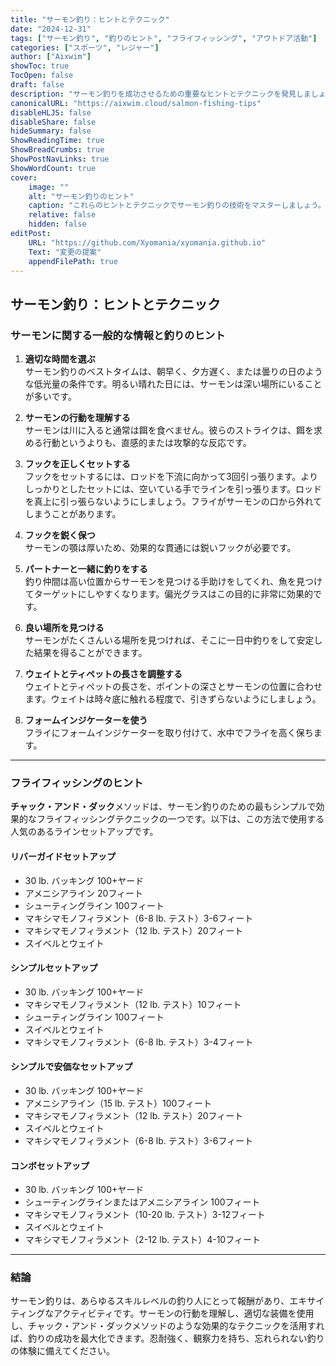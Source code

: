 ```yaml
---
title: "サーモン釣り：ヒントとテクニック"
date: "2024-12-31"
tags: ["サーモン釣り", "釣りのヒント", "フライフィッシング", "アウトドア活動"]
categories: ["スポーツ", "レジャー"]
author: ["Aixwim"]
showToc: true
TocOpen: false
draft: false
description: "サーモン釣りを成功させるための重要なヒントとテクニックを発見しましょう。一般的なアドバイスやフライフィッシングのセットアップも紹介します。"
canonicalURL: "https://aixwim.cloud/salmon-fishing-tips"
disableHLJS: false
disableShare: false
hideSummary: false
ShowReadingTime: true
ShowBreadCrumbs: true
ShowPostNavLinks: true
ShowWordCount: true
cover:
    image: ""
    alt: "サーモン釣りのヒント"
    caption: "これらのヒントとテクニックでサーモン釣りの技術をマスターしましょう。"
    relative: false
    hidden: false
editPost:
    URL: "https://github.com/Xyomania/xyomania.github.io"
    Text: "変更の提案"
    appendFilePath: true
---
```


## サーモン釣り：ヒントとテクニック

### **サーモンに関する一般的な情報と釣りのヒント**

1. **適切な時間を選ぶ**  
   サーモン釣りのベストタイムは、朝早く、夕方遅く、または曇りの日のような低光量の条件です。明るい晴れた日には、サーモンは深い場所にいることが多いです。

2. **サーモンの行動を理解する**  
   サーモンは川に入ると通常は餌を食べません。彼らのストライクは、餌を求める行動というよりも、直感的または攻撃的な反応です。

3. **フックを正しくセットする**  
   フックをセットするには、ロッドを下流に向かって3回引っ張ります。よりしっかりとしたセットには、空いている手でラインを引っ張ります。ロッドを真上に引っ張らないようにしましょう。フライがサーモンの口から外れてしまうことがあります。

4. **フックを鋭く保つ**  
   サーモンの顎は厚いため、効果的な貫通には鋭いフックが必要です。

5. **パートナーと一緒に釣りをする**  
   釣り仲間は高い位置からサーモンを見つける手助けをしてくれ、魚を見つけてターゲットにしやすくなります。偏光グラスはこの目的に非常に効果的です。

6. **良い場所を見つける**  
   サーモンがたくさんいる場所を見つければ、そこに一日中釣りをして安定した結果を得ることができます。

7. **ウェイトとティペットの長さを調整する**  
   ウェイトとティペットの長さを、ポイントの深さとサーモンの位置に合わせます。ウェイトは時々底に触れる程度で、引きずらないようにしましょう。

8. **フォームインジケーターを使う**  
   フライにフォームインジケーターを取り付けて、水中でフライを高く保ちます。

---

### **フライフィッシングのヒント**

**チャック・アンド・ダック**メソッドは、サーモン釣りのための最もシンプルで効果的なフライフィッシングテクニックの一つです。以下は、この方法で使用する人気のあるラインセットアップです。

#### **リバーガイドセットアップ**
- 30 lb. バッキング 100+ヤード  
- アメニシアライン 20フィート  
- シューティングライン 100フィート  
- マキシマモノフィラメント（6-8 lb. テスト）3-6フィート  
- マキシマモノフィラメント（12 lb. テスト）20フィート  
- スイベルとウェイト  

#### **シンプルセットアップ**
- 30 lb. バッキング 100+ヤード  
- マキシマモノフィラメント（12 lb. テスト）10フィート  
- シューティングライン 100フィート  
- スイベルとウェイト  
- マキシマモノフィラメント（6-8 lb. テスト）3-4フィート  

#### **シンプルで安価なセットアップ**
- 30 lb. バッキング 100+ヤード  
- アメニシアライン（15 lb. テスト）100フィート  
- マキシマモノフィラメント（12 lb. テスト）20フィート  
- スイベルとウェイト  
- マキシマモノフィラメント（6-8 lb. テスト）3-6フィート  

#### **コンボセットアップ**
- 30 lb. バッキング 100+ヤード  
- シューティングラインまたはアメニシアライン 100フィート  
- マキシマモノフィラメント（10-20 lb. テスト）3-12フィート  
- スイベルとウェイト  
- マキシマモノフィラメント（2-12 lb. テスト）4-10フィート  

---

### **結論**

サーモン釣りは、あらゆるスキルレベルの釣り人にとって報酬があり、エキサイティングなアクティビティです。サーモンの行動を理解し、適切な装備を使用し、チャック・アンド・ダックメソッドのような効果的なテクニックを活用すれば、釣りの成功を最大化できます。忍耐強く、観察力を持ち、忘れられない釣りの体験に備えてください。
